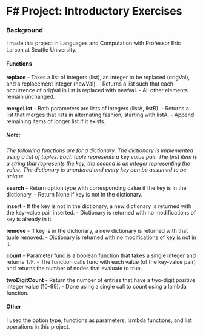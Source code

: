 # F# Project: Introductory Exercises

### Background
I made this project in Languages and Computation with Professor Eric
Larson at Seattle University.

#### Functions

**replace**
    - Takes a list of integers (list), an integer to be replaced (origVal), and a replacement integer (newVal). 
    - Returns a list such that each occurrence of origVal in list is replaced with newVal.
    - All other elements remain unchanged.

**mergeList**
    - Both parameters are lists of integers (listA, listB). 
    - Returns a list that merges that lists in alternating fashion, starting with listA.
    - Append remaining items of longer list if it exists.

##### Note:
*The following functions are for a dictionary. The dictionary is implemented using a list of tuples. Each tuple represents a key value pair. The first item is a string that represents the key, the second is an integer representing the value. The dictionary is unordered and every key can be assumed to be unique*

**search**
    - Return option type with corresponding calue if the key is in the dictionary.
    - Return None if key is not in the dictionary.

**insert**
    - If the key is not in the dictionary, a new dictionary is returned with the key-value pair inserted. 
    - Dictionary is returned with no modifications of key is already in it.

**remove**
    - If key is in the dictionary, a new dictionary is returned with that tuple removed.
    - Dictionary is returned with no modifications of key is not in it.

**count**
    - Parameter func is a boolean function that takes a single integer and returns T/F.
    - The function calls func with each value (of the key-value pair) and returns the number of nodes that evaluate to true.

**twoDigitCount**
    - Return the number of entries that have a two-digit positive integer value (10-99). 
    - Done using a single call to count using a lambda function.

#### Other   
I used the option type, functions as parameters, lambda functions, and list operations in this project.
